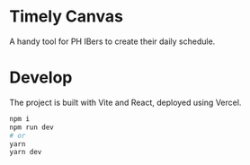 # Timely Canvas
A handy tool for PH IBers to create their daily schedule.

# Develop
The project is built with Vite and React, deployed using Vercel.
```sh
npm i
npm run dev
# or
yarn
yarn dev
```